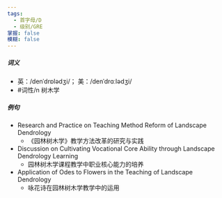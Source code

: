 ```yaml
---
tags:
  - 首字母/D
  - 级别/GRE
掌握: false
模糊: false
---
```

##### 词义
- 英：/denˈdrɒlədʒi/； 美：/denˈdrɑːlədʒi/
- #词性/n  树木学
##### 例句
- Research and Practice on Teaching Method Reform of Landscape Dendrology
	- 《园林树木学》教学方法改革的研究与实践
- Discussion on Cultivating Vocational Core Ability through Landscape Dendrology Learning
	- 园林树木学课程教学中职业核心能力的培养
- Application of Odes to Flowers in the Teaching of Landscape Dendrology
	- 咏花诗在园林树木学教学中的运用

